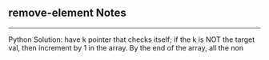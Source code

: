 <h2>remove-element Notes</h2><hr>Python Solution: have k pointer that checks itself; if the k is NOT the target val, then increment by 1 in the array. By the end of the array, all the non 